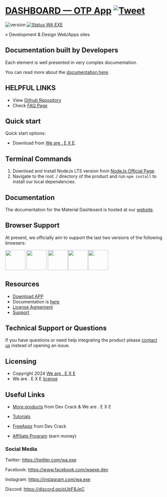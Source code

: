# [DASHBOARD — OTP App](http://ahidroid.dev/shit) [![Tweet](https://img.shields.io/twitter/url/http/shields.io.svg?style=social&logo=twitter)](https://www.x.com/wa.exe)

![version](https://img.shields.io/badge/version-1.0.0-blue.svg) [![Status WA EXE](https://uptime.betterstack.com/status-badges/v3/monitor/1526n.svg)](https://uptime.betterstack.com/?utm_source=status_badge)

» Development & Design Web/Apps sites

## **Documentation built by Developers**

Each element is well presented in very complex documentation.

You can read more about the [documentation here](https://waexe.dev/docs).

## **HELPFUL LINKS**

- View [Github Repository](https://github.com/devcrackexe/webpage-waexe)
- Check [FAQ Page](https://waexe.dev/faqs)

## Quick start

Quick start options:

- Download from [We are . E X E](https://waexe.dev/downloads).

## Terminal Commands

1. Download and Install NodeJs LTS version from [NodeJs Official Page](https://nodejs.org/en/download/).
2. Navigate to the root ./ directory of the product and run `npm install` to install our local dependencies.

## Documentation

The documentation for the Material Dashboard is hosted at our [website](https://waexe.dev/docs).

## Browser Support

At present, we officially aim to support the last two versions of the following browsers:

<img src="https://s3.amazonaws.com/creativetim_bucket/github/browser/chrome.png" width="64" height="64"> <img src="https://s3.amazonaws.com/creativetim_bucket/github/browser/firefox.png" width="64" height="64"> <img src="https://s3.amazonaws.com/creativetim_bucket/github/browser/edge.png" width="64" height="64"><img src="https://s3.amazonaws.com/creativetim_bucket/github/browser/safari.png" width="64" height="64"><img src="https://s3.amazonaws.com/creativetim_bucket/github/browser/opera.png" width="64" height="64">

## Resources

- [Download APP](https://waexe.dev/download)
- Documentation is [here](https://waexe.dev/docs)
- [License Agreement](https://waexe.dev/license)
- [Support](https://t.me/devcrackpy)

## Technical Support or Questions

If you have questions or need help integrating the product please [contact us](https://waexe.dev/contact) instead of opening an issue.

## Licensing

- Copyright 2024 [We are . E X E](https://waexe.dev/about-us)
- We are . E X E [license](https://waexe.dev/license)

## Useful Links

- [More products](https://t.me/exe_hk) from Dev Crack & We are . E X E

- [Tutorials](https://t.me/exe_hk/media)

- [FreeApps](https://t.me/exe_hk) from Dev Crack

- [Affiliate Program](https://t.me/devcrackpy) (earn money)

### Social Media

Twitter: <https://twitter.com/wa.exe>

Facebook: <https://www.facebook.com/waexe.dev>

Instagram: <https://instagram.com/wa.exe>

Discord: <https://discord.gg/pUbF8JeC>
